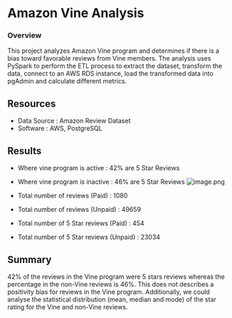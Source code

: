 # Amazon Vine Analysis

### Overview

This project analyzes Amazon Vine program and determines if there is a bias toward favorable reviews from Vine members.
The analysis uses PySpark to perform the ETL process to extract the dataset, transform the data, connect to an AWS RDS instance, load the transformed data into pgAdmin and calculate different metrics.

## Resources
- Data Source : Amazon Review Dataset
- Software : AWS, PostgreSQL

## Results
- Where vine program is active : 42% are 5 Star Reviews
- Where vine program is inactive : 46% are 5 Star Reviews
![image.png](attachment:image.png)

- Total number of reviews (Paid) : 1080
- Total number of reviews (Unpaid) : 49659
- Total number of 5 Star reviews (Paid) : 454
- Total number of 5 Star reviews (Unpaid) : 23034

## Summary
42% of the reviews in the Vine program were 5 stars reviews whereas the percentage in the non-Vine reviews is 46%. This does not describes a positivity bias for reviews in the Vine program. Additionally, we could analyse the statistical distribution (mean, median and mode) of the star rating for the Vine and non-Vine reviews.
